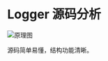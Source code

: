 # Logger 源码分析

![原理图](https://github.com/orhanobut/logger/blob/master/art/how_it_works.png)

源码简单易懂，结构功能清晰。